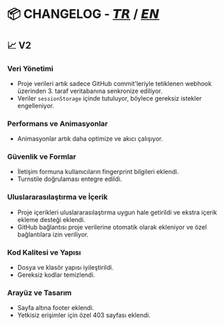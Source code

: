 # 📦 CHANGELOG - [𝙏𝙍](https://github.com/yigitgulmez/my-world/blob/master/CHANGELOG.tr.md) / [𝙀𝙉](https://github.com/yigitgulmez/my-world/blob/master/CHANGELOG.md)

## 📈 V2

### Veri Yönetimi
- Proje verileri artık sadece GitHub commit'leriyle tetiklenen webhook üzerinden 3. taraf veritabanına senkronize ediliyor.
- Veriler `sessionStorage` içinde tutuluyor, böylece gereksiz istekler engelleniyor.

### Performans ve Animasyonlar
- Animasyonlar artık daha optimize ve akıcı çalışıyor.

### Güvenlik ve Formlar
- İletişim formuna kullanıcıların fingerprint bilgileri eklendi.
- Turnstile doğrulaması entegre edildi.

### Uluslararasılaştırma ve İçerik
- Proje içerikleri uluslararasılaştırma uygun hale getirildi ve ekstra içerik ekleme desteği eklendi.
- GitHub bağlantısı proje verilerine otomatik olarak ekleniyor ve özel bağlantılara izin veriliyor.

### Kod Kalitesi ve Yapısı
- Dosya ve klasör yapısı iyileştirildi.
- Gereksiz kodlar temizlendi.

### Arayüz ve Tasarım
- Sayfa altına footer eklendi.
- Yetkisiz erişimler için özel 403 sayfası eklendi.